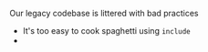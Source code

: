 Our legacy codebase is littered with bad practices
- It's too easy to cook spaghetti using `include`
- 